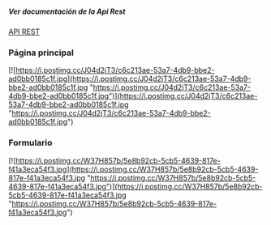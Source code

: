 ##### Ver documentación de la Api Rest

[API REST](https://mi-api-rest.fly.dev/ "MI api")

### Página principal

[![https://i.postimg.cc/J04d2jT3/c6c213ae-53a7-4db9-bbe2-ad0bb0185c1f.jpg](https://i.postimg.cc/J04d2jT3/c6c213ae-53a7-4db9-bbe2-ad0bb0185c1f.jpg "https://i.postimg.cc/J04d2jT3/c6c213ae-53a7-4db9-bbe2-ad0bb0185c1f.jpg")](https://i.postimg.cc/J04d2jT3/c6c213ae-53a7-4db9-bbe2-ad0bb0185c1f.jpg "https://i.postimg.cc/J04d2jT3/c6c213ae-53a7-4db9-bbe2-ad0bb0185c1f.jpg")

### Formulario

[![https://i.postimg.cc/W37H857b/5e8b92cb-5cb5-4639-817e-f41a3eca54f3.jpg](https://i.postimg.cc/W37H857b/5e8b92cb-5cb5-4639-817e-f41a3eca54f3.jpg "https://i.postimg.cc/W37H857b/5e8b92cb-5cb5-4639-817e-f41a3eca54f3.jpg")](https://i.postimg.cc/W37H857b/5e8b92cb-5cb5-4639-817e-f41a3eca54f3.jpg "https://i.postimg.cc/W37H857b/5e8b92cb-5cb5-4639-817e-f41a3eca54f3.jpg")
